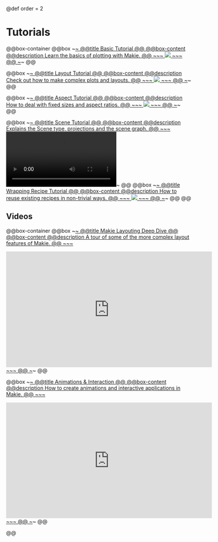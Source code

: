 @def order = 2

# Tutorials

@@box-container
  @@box
    ~~~<a class="boxlink" href="basic-tutorial/">~~~
    @@title Basic Tutorial @@
    @@box-content
      @@description
      Learn the basics of plotting with Makie.
      @@
      ~~~
      <img src="/assets/basic_tutorial_example.png">
      ~~~
    @@
    ~~~</a>~~~
  @@

  @@box
    ~~~<a class="boxlink" href="layout-tutorial/">~~~
    @@title Layout Tutorial @@
    @@box-content
      @@description
      Check out how to make complex plots and layouts.
      @@
      ~~~
      <img src="/assets/tutorials/layout-tutorial/code/output/final_result.png">
      ~~~
    @@
    ~~~</a>~~~
  @@

  @@box
    ~~~<a class="boxlink" href="aspect-tutorial/">~~~
    @@title Aspect Tutorial @@
    @@box-content
      @@description
      How to deal with fixed sizes and aspect ratios.
      @@
      ~~~
      <img src="/assets/tutorials/aspect-tutorial/code/output/aspect_tutorial_example.png">
      ~~~
    @@
    ~~~</a>~~~
  @@

  @@box
    ~~~<a class="boxlink" href="scenes/">~~~
    @@title Scene Tutorial @@
    @@box-content
      @@description
      Explains the Scene type, projections and the scene graph.
      @@
      ~~~
      <video src="/assets/lego_walk.mp4">
      ~~~
    @@
    ~~~</a>~~~
  @@
  @@box
    ~~~<a class="boxlink" href="wrap-existing-recipe/">~~~
    @@title Wrapping Recipe Tutorial @@
    @@box-content
      @@description
      How to reuse existing recipes in non-trivial ways.
      @@
      ~~~
      <img src="/assets/tutorials/wrap-existing-recipe/code/output/wrapping-recipes.svg">
      ~~~
    @@
    ~~~</a>~~~
  @@
@@

## Videos

@@box-container
  @@box
    ~~~<a class="boxlink" href="https://www.youtube.com/watch?v=AtqXFfaMZqo">~~~
    @@title Makie Layouting Deep Dive @@
    @@box-content
      @@description
      A tour of some of the more complex layout features of Makie.
      @@
      ~~~
      <div class="youtube-container">
      <iframe width="560" height="315" src="https://www.youtube.com/embed/AtqXFfaMZqo?controls=0" title="YouTube video player" frameborder="0" allow="accelerometer; autoplay; clipboard-write; encrypted-media; gyroscope; picture-in-picture" allowfullscreen></iframe>
      </div>
      ~~~
    @@
    ~~~</a>~~~
  @@

  @@box
    ~~~<a class="boxlink" href="https://www.youtube.com/watch?v=L-gyDvhjzGQ">~~~
    @@title Animations & Interaction @@
    @@box-content
      @@description
      How to create animations and interactive applications in Makie.
      @@
      ~~~
      <div class="youtube-container">
      <iframe width="560" height="315" src="https://www.youtube.com/embed/L-gyDvhjzGQ?controls=0" title="YouTube video player" frameborder="0" allow="accelerometer; autoplay; clipboard-write; encrypted-media; gyroscope; picture-in-picture" allowfullscreen></iframe>
      </div>
      ~~~
    @@
    ~~~</a>~~~
  @@

@@
